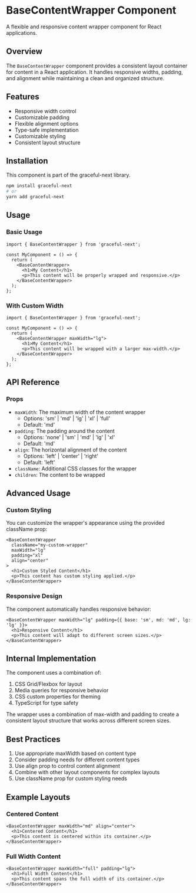 # BaseContentWrapper Component

A flexible and responsive content wrapper component for React applications.

## Overview

The `BaseContentWrapper` component provides a consistent layout container for content in a React application. It handles responsive widths, padding, and alignment while maintaining a clean and organized structure.

## Features

- Responsive width control
- Customizable padding
- Flexible alignment options
- Type-safe implementation
- Customizable styling
- Consistent layout structure

## Installation

This component is part of the graceful-next library.

```bash
npm install graceful-next
# or
yarn add graceful-next
```

## Usage

### Basic Usage

```tsx
import { BaseContentWrapper } from 'graceful-next';

const MyComponent = () => {
  return (
    <BaseContentWrapper>
      <h1>My Content</h1>
      <p>This content will be properly wrapped and responsive.</p>
    </BaseContentWrapper>
  );
};
```

### With Custom Width

```tsx
import { BaseContentWrapper } from 'graceful-next';

const MyComponent = () => {
  return (
    <BaseContentWrapper maxWidth="lg">
      <h1>My Content</h1>
      <p>This content will be wrapped with a larger max-width.</p>
    </BaseContentWrapper>
  );
};
```

## API Reference

### Props

- `maxWidth`: The maximum width of the content wrapper
  - Options: 'sm' | 'md' | 'lg' | 'xl' | 'full'
  - Default: 'md'
- `padding`: The padding around the content
  - Options: 'none' | 'sm' | 'md' | 'lg' | 'xl'
  - Default: 'md'
- `align`: The horizontal alignment of the content
  - Options: 'left' | 'center' | 'right'
  - Default: 'left'
- `className`: Additional CSS classes for the wrapper
- `children`: The content to be wrapped

## Advanced Usage

### Custom Styling

You can customize the wrapper's appearance using the provided className prop:

```tsx
<BaseContentWrapper
  className="my-custom-wrapper"
  maxWidth="lg"
  padding="xl"
  align="center"
>
  <h1>Custom Styled Content</h1>
  <p>This content has custom styling applied.</p>
</BaseContentWrapper>
```

### Responsive Design

The component automatically handles responsive behavior:

```tsx
<BaseContentWrapper maxWidth="lg" padding={{ base: 'sm', md: 'md', lg: 'lg' }}>
  <h1>Responsive Content</h1>
  <p>This content will adapt to different screen sizes.</p>
</BaseContentWrapper>
```

## Internal Implementation

The component uses a combination of:

1. CSS Grid/Flexbox for layout
2. Media queries for responsive behavior
3. CSS custom properties for theming
4. TypeScript for type safety

The wrapper uses a combination of max-width and padding to create a consistent layout structure that works across different screen sizes.

## Best Practices

1. Use appropriate maxWidth based on content type
2. Consider padding needs for different content types
3. Use align prop to control content alignment
4. Combine with other layout components for complex layouts
5. Use className prop for custom styling needs

## Example Layouts

### Centered Content

```tsx
<BaseContentWrapper maxWidth="md" align="center">
  <h1>Centered Content</h1>
  <p>This content is centered within its container.</p>
</BaseContentWrapper>
```

### Full Width Content

```tsx
<BaseContentWrapper maxWidth="full" padding="lg">
  <h1>Full Width Content</h1>
  <p>This content spans the full width of its container.</p>
</BaseContentWrapper>
```
